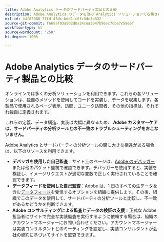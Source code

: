 ```yaml
---
title: Adobe Analytics データのサードパーティ製品との比較
description: Adobe Analytics のデータを他の Analytics ソリューションで収集されたデータと直接比較する場合のオプションを理解します。
exl-id: b4f85088-7ffd-45dc-bdd1-c0fc8dc3b332
source-git-commit: f669af03a502d8a24cea3047b96ec7cba7c59e6f
workflow-type: ht
source-wordcount: '250'
ht-degree: 100%

---
```


# Adobe Analytics データのサードパーティ製品との比較

オンラインでは多くの分析ソリューションを利用できます。これらの各ソリューションは、独自のメソッドを使用してコードを実装し、データを収集します。各製品で使用されるページ表示、訪問、ユニーク訪問者、その他の指標は、それぞれ独自に定義されます。

これらの定義、データ構造、実装は大幅に異なるため、 **Adobe カスタマーケアは、サードパーティの分析ツールとの不一致のトラブルシューティングをおこないません。**

Adobe Analytics とサードパーティの分析ツールの間に大きな相違がある場合は、以下のリソースを利用できます。

* **デバッガを使用した自己監査**：サイト上のページは、[Adobe のデバッガー](https://experienceleague.adobe.com/docs/debugger/using/experience-cloud-debugger.html?lang=ja)または他のパケット監視で確認できます。デバッガーを使用すると、実装を検証し、イメージリクエストが適切な変数で正しく実行されていることを確認できます。
* **データフィードを使用した自己監査**：Adobe は、1 日のすべての生データを含む[データフィード](/help/export/analytics-data-feed/data-feed-overview.md)を受信するオプションを組織に提供します。その後、組織でこのデータを使用して、サードパーティの分析ツールと比較し、不一致があるかどうかを判断できます。
* **Adobe コンサルティングによる監査とデータの検証の支援**：正式な Adobe 担当者にサイトで完全な実装監査を実行するように依頼する場合は、組織のアカウントマネージャーにお問い合わせください。アカウントマネージャーは実装コンサルタントとのミーティングを設定し、実装コンサルタントが会社の契約に基づいてサイトを監査できます。

